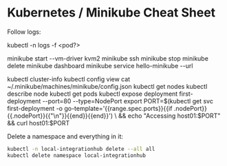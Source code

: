 # Kubernetes / Minikube Cheat Sheet

Follow logs:

kubectl -n <namespace> logs -f <pod?>



minikube start --vm-driver kvm2
minikube ssh
minikube stop
minikube delete
minikube dashboard
minikube service hello-minikube --url

kubectl cluster-info
kubectl config view
cat ~/.minikube/machines/minikube/config.json
kubectl get nodes
kubectl describe node
kubectl get pods
kubectl expose deployment first-deployment --port=80 --type=NodePort
export PORT=$(kubectl get svc first-deployment -o go-template='{{range.spec.ports}}{{if .nodePort}}{{.nodePort}}{{"\n"}}{{end}}{{end}}') \
  && echo "Accessing host01:$PORT" \
  && curl host01:$PORT

Delete a namespace and everything in it:
```bash
kubectl -n local-integrationhub delete --all all
kubectl delete namespace local-integrationhub
```
